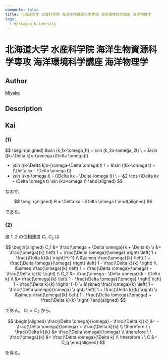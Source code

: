 ```yaml
---
comments: false
title: 北海道大学 水産科学院 海洋生物資源科学専攻 海洋環境科学講座 海洋物理学
tags:
  - Hokkaido-University
---
```

# 北海道大学 水産科学院 海洋生物資源科学専攻 海洋環境科学講座 海洋物理学

## **Author**
[Miyake](https://miyake.github.io/exams/index.html)

## **Description**

## **Kai**
### (1)

$$
  \begin{aligned}
  &\sin (k_1x-\omega_1t) + \sin (k_2x-\omega_2t)
  \\
  = &\sin ((k+\Delta k)x-(\omega+\Delta \omega)t)
  + \sin ((k-\Delta k)x-(\omega-\Delta \omega)t)
  \\
  = &\sin ((kx-\omega t) + (\Delta kx - \Delta \omega t))
  + \sin ((kx-\omega t) - (\Delta kx - \Delta \omega t))
  \\
  = &2 \cos (\Delta kx - \Delta \omega t) \sin (kx-\omega t)
  \end{aligned}
$$

なので、

$$
  \begin{aligned}
  B = \Delta kx - \Delta \omega t
  \end{aligned}
$$

である。

### (2)
波 1, 2 の位相速度 $C_1, C_2$ は

$$
\begin{aligned}
C_1
&= \frac{\omega + \Delta \omega}{k + \Delta k}
\\
&= \frac{\omega}{k}
\left( 1 + \frac{\Delta \omega}{\omega} \right)
\left( 1 + \frac{\Delta k}{k} \right)^{-1}
\\
&\simeq \frac{\omega}{k}
\left( 1 + \frac{\Delta \omega}{\omega} \right)
\left( 1 - \frac{\Delta k}{k} \right)
\\
&\simeq \frac{\omega}{k}
\left( 1 + \frac{\Delta \omega}{\omega} - \frac{\Delta k}{k} \right)
\\
C_2
&= \frac{\omega - \Delta \omega}{k - \Delta k}
\\
&= \frac{\omega}{k}
\left( 1 - \frac{\Delta \omega}{\omega} \right)
\left( 1 - \frac{\Delta k}{k} \right)^{-1}
\\
&\simeq \frac{\omega}{k}
\left( 1 - \frac{\Delta \omega}{\omega} \right)
\left( 1 + \frac{\Delta k}{k} \right)
\\
&\simeq \frac{\omega}{k}
\left( 1 - \frac{\Delta \omega}{\omega} + \frac{\Delta k}{k} \right)
\end{aligned}
$$

である。
$C_1=C_2$ から、

$$
\begin{aligned}
\frac{\Delta \omega}{\omega} - \frac{\Delta k}{k}
&= - \frac{\Delta \omega}{\omega} + \frac{\Delta k}{k}
\\
\therefore \ \ 
\frac{\Delta k}{k} &= \frac{\Delta \omega}{\omega}
\\
\therefore \ \ 
\frac{\omega}{k} &= \frac{\Delta \omega}{\Delta k}
\\
\therefore \ \ 
C &= C_g
\end{aligned}
$$

を得る。